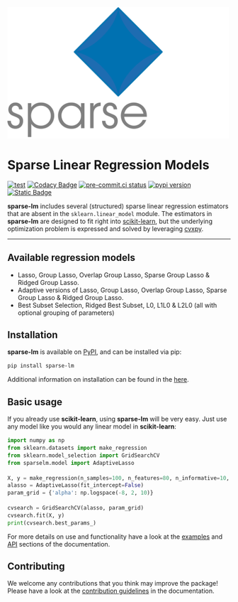 <img src="docs/_static/logo.png" width="500px" alt=" ">

Sparse Linear Regression Models
===============================

[![test](https://github.com/CederGroupHub/sparse-lm/actions/workflows/test.yml/badge.svg?branch=main)](https://github.com/CederGroupHub/sparse-lm/actions/workflows/test.yml)
[![Codacy Badge](https://app.codacy.com/project/badge/Coverage/9b72db506d9c49b2a6c849348de8945e)](https://www.codacy.com/gh/CederGroupHub/sparse-lm/dashboard?utm_source=github.com&utm_medium=referral&utm_content=CederGroupHub/sparse-lm&utm_campaign=Badge_Coverage)
[![pre-commit.ci status](https://results.pre-commit.ci/badge/github/CederGroupHub/sparse-lm/main.svg)](https://results.pre-commit.ci/latest/github/CederGroupHub/sparse-lm/main)
[![pypi version](https://img.shields.io/pypi/v/sparse-lm?color=blue)](https://pypi.org/project/sparse-lm)
[![Static Badge](https://img.shields.io/badge/python-3.9%2B-blue)](https://www.python.org/downloads/)


**sparse-lm**  includes several (structured) sparse linear regression estimators that are absent in the
`sklearn.linear_model` module. The estimators in **sparse-lm** are designed to fit right into
[scikit-learn](https://scikit-learn.org/stable/index.html), but the underlying optimization problem is expressed and
solved by leveraging [cvxpy](https://www.cvxpy.org/).

---------------------------------------------------------------------------------------

Available regression models
---------------------------
- Lasso, Group Lasso, Overlap Group Lasso, Sparse Group Lasso & Ridged Group Lasso.
- Adaptive versions of Lasso, Group Lasso, Overlap Group Lasso, Sparse Group Lasso & Ridged Group Lasso.
- Best Subset Selection, Ridged Best Subset, L0, L1L0 & L2L0 (all with optional grouping of parameters)

Installation
------------
**sparse-lm** is available on [PyPI](https://pypi.org/project/sparse-lm/), and can be installed via pip:

```bash
pip install sparse-lm
```

Additional information on installation can be found in the [here](https://cedergrouphub.github.io/sparse-lm/install.html).

Basic usage
-----------
If you already use **scikit-learn**, using **sparse-lm** will be very easy. Just use any
model like you would any linear model in **scikit-learn**:

```python
import numpy as np
from sklearn.datasets import make_regression
from sklearn.model_selection import GridSearchCV
from sparselm.model import AdaptiveLasso

X, y = make_regression(n_samples=100, n_features=80, n_informative=10, random_state=0)
alasso = AdaptiveLasso(fit_intercept=False)
param_grid = {'alpha': np.logspace(-8, 2, 10)}

cvsearch = GridSearchCV(alasso, param_grid)
cvsearch.fit(X, y)
print(cvsearch.best_params_)
```

For more details on use and functionality have a look at the
[examples](https://cedergrouphub.github.io/sparse-lm/auto_examples/index.html) and
[API](https://cedergrouphub.github.io/sparse-lm/api.html) sections of the documentation.

Contributing
------------

We welcome any contributions that you think may improve the package! Please have a look at the
[contribution guidelines](https://cedergrouphub.github.io/sparse-lm/contributing.html) in the documentation.
